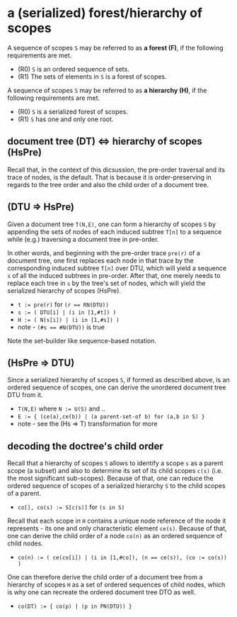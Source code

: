 
<!-- ======================================================================= -->
# a (serialized) forest/hierarchy of scopes

A sequence of scopes `S` may be referred to as **a forest (F)**,
if the following requirements are met.

* (R0) `S` is an ordered sequence of sets.
* (R1) The sets of elements in `S` is a forest of scopes.

A sequence of scopes `S` may be referred to as **a hierarchy (H)**,
if the following requirements are met.

* (R0) `S` is a serialized forest of scopes.
* (R1) `S` has one and only one root.

<!-- ======================================================================= -->
## document tree (DT) <=> hierarchy of scopes (HsPre)

Recall that, in the context of this dicsussion, the pre-order traversal and
its trace of nodes, is the default. That is because it is order-preserving
in regards to the tree order and also the child order of a document tree.

<!-- ======================================================================= -->
## (DTU => HsPre)

Given a document tree `T(N,E)`, one can form a hierarchy of scopes `S` by
appending the sets of nodes of each induced subtree `T[n]` to a sequence
while (e.g.) traversing a document tree in pre-order.

In other words, and beginning with the pre-order trace `pre(r)` of a document
tree, one first replaces each node in that trace by the corresponding induced
subtree `T[n]` over DTU, which will yield a sequence `s` of all the induced
subtrees in pre-order. After that, one merely needs to replace each tree in
`s` by the tree's set of nodes, which will yield the serialized hierarchy
of scopes (HsPre).

* `t := pre(r)` for `(r == RN(DTU))`
* `s := ( DTU[i] | (i in [1,#t]) )`
* `H := ( N(s[i]) | (i in [1,#s]) )`
* note - `(#s == #N(DTU))` is true

Note the set-builder like sequence-based notation.

<!-- ======================================================================= -->
## (HsPre => DTU)

Since a serialized hierarchy of scopes `S`, if formed as described above, is
an ordered sequence of scopes, one can derive the unordered document tree DTU
from it.

* `T(N,E)` where `N := U(S)` and ..
* `E := { (ce(a),ce(b)) | (a parent-set-of b) for (a,b in S) }`
* note - see the (Hs => T) transformation for more

<!-- ======================================================================= -->
## decoding the doctree's child order

Recall that a hierarchy of scopes `S` allows to identify a scope `s` as a
parent scope (a subset) and also to determine its set of its child scopes
`c(s)` (i.e. the most significant sub-scopes). Because of that, one can
reduce the ordered sequence of scopes of a serialized hierarchy `S` to
the child scopes of a parent.

* `co[], co(s) := S[c(s)]` for `(s in S)`

Recall that each scope in `H` contains a unique node reference of the node
it represents - its one and only characteristic element `ce(s)`. Because
of that, one can derive the child order of a node `co(n)` as an ordered
sequence of child nodes.

* `co(n) := ( ce(co[i]) | (i in [1,#co]), (n == ce(s)), (co := co(s)) )`

One can therefore derive the child order of a document tree from a hierarchy
of scopes `H` as a set of ordered sequences of child nodes, which is why one
can recreate the ordered document tree DTO as well.

* `co(DT) := { co(p) | (p in PN(DTU)) }`
